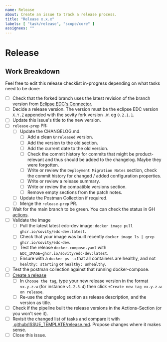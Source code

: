 ```yaml
---
name: Release
about: Create an issue to track a release process.
title: "Release x.x.x"
labels: [ "task/release", "scope/core" ]
assignees: ""
---
```


# Release

## Work Breakdown

Feel free to edit this release checklist in-progress depending on what tasks need to be done:

- [ ] Check that the forked branch uses the latest revision of the branch version
  from [Eclipse EDC's Connector](https://github.com/eclipse-edc/Connector).
- [ ] Decide a release version. The version must be the eclipse EDC version `X.Y.Z` appended with the sovity fork
  version `.W`. eg `0.2.1.1`.
- [ ] Update this issue's title to the new version.
- [ ] `release-prep` PR:
    - [ ] Update the CHANGELOG.md.
        - [ ] Add a clean `Unreleased` version.
        - [ ] Add the version to the old section.
        - [ ] Add the current date to the old version.
        - [ ] Check the commit history for commits that might be product-relevant and thus should be added to the
          changelog. Maybe they were forgotten.
        - [ ] Write or review the `Deployment Migration Notes` section, check the commit history for changed / added
          configuration properties.
        - [ ] Write or review a release summary.
        - [ ] Write or review the compatible versions section.
        - [ ] Remove empty sections from the patch notes.
    - [ ] Update the Postman Collection if required.
    - [ ] Merge the `release-prep` PR.
- [ ] Wait for the main branch to be green. You can check the status in
  GH [actions](https://github.com/sovity/edc-extensions/actions).
- [ ] Validate the image
    - [ ] Pull the latest latest edc-dev image: `docker image pull ghcr.io/sovity/edc-dev:latest`.
    - [ ] Check that your image was built recently `docker image ls | grep ghcr.io/sovity/edc-dev`.
    - [ ] Test the release `docker-compose.yaml` with `EDC_IMAGE=ghcr.io/sovity/edc-dev:latest`.
    - [ ] Ensure with a `docker ps -a` that all containers are healthy, and not `healthy: starting`
      or `healthy: unhealthy`.
- [ ] Test the postman collection against that running docker-compose.
- [ ] [Create a release](https://github.com/sovity/edc-extensions/releases/new)
    - [ ] In `Choose the tag`, type your new release version in the format `vx.y.z.w` (for instance `v1.2.3.4`) then
      click `+Create new tag vx.y.z.w on release`.
    - [ ] Re-use the changelog section as release description, and the version as title.
- [ ] Check if the pipeline built the release versions in the Actions-Section (or you won't see it).
- [ ] Revisit the changed list of tasks and compare it
  with [.github/ISSUE_TEMPLATE/release.md](https://github.com/sovity/edc-extensions/blob/main/.github/ISSUE_TEMPLATE/release.md).
  Propose changes where it makes sense.
- [ ] Close this issue.
